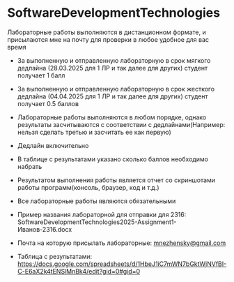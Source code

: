 # SoftwareDevelopmentTechnologies
Лабораторные работы выполняются в дистанционном формате, и присылаются мне на почту для проверки в любое удобное для вас время
- За выполненную и отправленную лабораторную в срок мягкого дедлайна (28.03.2025 для 1 ЛР и так далее для других) студент получает 1 балл
- За выполненную и отправленную лабораторную в срок жесткого дедлайна (04.04.2025 для 1 ЛР и так далее для других) студент получает 0.5 баллов
- Лабораторные работы выполняются в любом порядке, однако результаты засчитываются с соответствии с дедлайнами(Например: нельзя сделать третью и засчитать ее как первую)
- Дедлайн включительно
- В таблице с результатами указано сколько баллов необходимо набрать
- Результатом выполнения работы является отчет со скриншотами работы программ(консоль, браузер, код и т.д.)
- Все лабораторные работы являются обязательными
- Пример названия лабораторной для отправки для 2316: SoftwareDevelopmentTechnologies2025-Assignment1-Иванов-2316.docx


  
- Почта на которую присылать лабораторные: mnezhensky@gmail.com
- Таблица с результатами: https://docs.google.com/spreadsheets/d/1HbeJ1iC7mWN7bGktWjNVfBI-C-E6aX2k4tENSlMnBk4/edit?gid=0#gid=0
